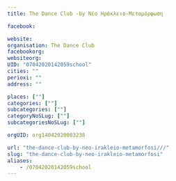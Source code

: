 ```yaml
---
title: The Dance Club -by Νέο Ηράκλειο-Μεταμόρφωση

facebook:

website:
organisation: The Dance Club 
facebookorg:
websiteorg:
UID: "07042020142059school"
cities: ""
perioxi: ""
address: ""

places: [""]
categories: [""]
subcategories: [""]
categoryNoSLug: [""]
subcategoriesNoSLug: [""]

orgUID: org14042020003238

url: "the-dance-club-by-neo-irakleio-metamorfosi///"
slug: "the-dance-club-by-neo-irakleio-metamorfosi"
aliases:
    - /07042020142059school
---
```





